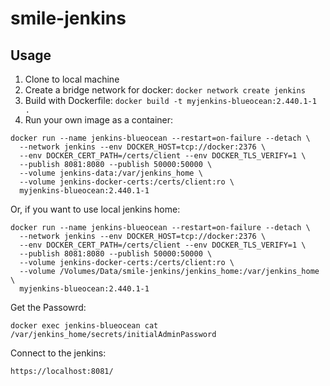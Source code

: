 # smile-jenkins

## Usage

1. Clone to local machine
2. Create a bridge network for docker: `docker network create jenkins`
3. Build with Dockerfile: `docker build -t myjenkins-blueocean:2.440.1-1 .`
4. Run your own image as a container:

```shell
docker run --name jenkins-blueocean --restart=on-failure --detach \
  --network jenkins --env DOCKER_HOST=tcp://docker:2376 \
  --env DOCKER_CERT_PATH=/certs/client --env DOCKER_TLS_VERIFY=1 \
  --publish 8081:8080 --publish 50000:50000 \
  --volume jenkins-data:/var/jenkins_home \
  --volume jenkins-docker-certs:/certs/client:ro \
  myjenkins-blueocean:2.440.1-1
```

Or, if you want to use local jenkins home:

```shell
docker run --name jenkins-blueocean --restart=on-failure --detach \
  --network jenkins --env DOCKER_HOST=tcp://docker:2376 \
  --env DOCKER_CERT_PATH=/certs/client --env DOCKER_TLS_VERIFY=1 \
  --publish 8081:8080 --publish 50000:50000 \
  --volume jenkins-docker-certs:/certs/client:ro \
  --volume /Volumes/Data/smile-jenkins/jenkins_home:/var/jenkins_home \
  myjenkins-blueocean:2.440.1-1
```

Get the Passowrd:

```shell
docker exec jenkins-blueocean cat /var/jenkins_home/secrets/initialAdminPassword
```

Connect to the jenkins:

```shell
https://localhost:8081/
```

